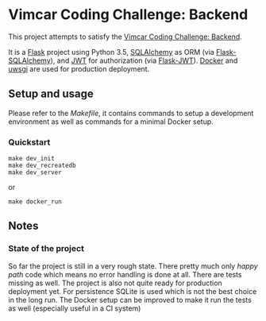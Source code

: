 # Vimcar Coding Challenge: Backend

This project attempts to satisfy the
[Vimcar Coding Challenge: Backend][vimcar-challenge].

It is a [Flask][flask] project using Python 3.5, [SQLAlchemy][sqlalchemy] as ORM
(via [Flask-SQLAlchemy][flask-sqlalchemy]), and [JWT][jwt] for authorization
(via [Flask-JWT][flask-jwt]). [Docker][docker] and [uwsgi][uwsgi] are used for
production deployment.

[vimcar-challenge]: https://github.com/vimcar/backend-challenge
[flask]: http://flask.pocoo.org/
[sqlalchemy]: http://www.sqlalchemy.org/
[flask-sqlalchemy]: http://flask-sqlalchemy.pocoo.org/
[jwt]: https://jwt.io/
[flask-jwt]: https://pythonhosted.org/Flask-JWT/
[docker]: https://www.docker.com/
[uwsgi]: https://uwsgi-docs.readthedocs.io/

## Setup and usage

Please refer to the *Makefile*, it contains commands to setup a development
environment as well as commands for a minimal Docker setup.

### Quickstart

```
make dev_init
make dev_recreatedb
make dev_server
```
or
```
make docker_run
```

## Notes

### State of the project

So far the project is still in a very rough state. There pretty much only *happy
path* code which means no error handling is done at all. There are tests missing
as well. The project is also not quite ready for production deployment yet. For
persistence SQLite is used which is not the best choice in the long run. The
Docker setup can be improved to make it run the tests as well (especially useful
in a CI system)
